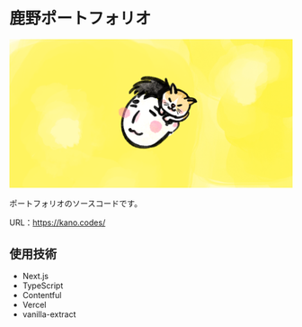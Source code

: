 
# 鹿野ポートフォリオ

![](public/ogimage.png)

ポートフォリオのソースコードです。

URL：https://kano.codes/

## 使用技術

- Next.js
- TypeScript
- Contentful
- Vercel
- vanilla-extract



